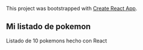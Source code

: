 This project was bootstrapped with [Create React App](https://github.com/facebook/create-react-app).

## Mi listado de pokemon

Listado de 10 pokemons hecho con React
